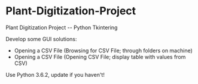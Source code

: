 # Plant-Digitization-Project
Plant Digitization Project -- Python Tkintering

Develop some GUI solutions:
 - Opening a CSV File (Browsing for CSV File; through folders on machine)
 - Opening a CSV File (Opening CSV File; display table with values from CSV)
 
Use Python 3.6.2, update if you haven't!
